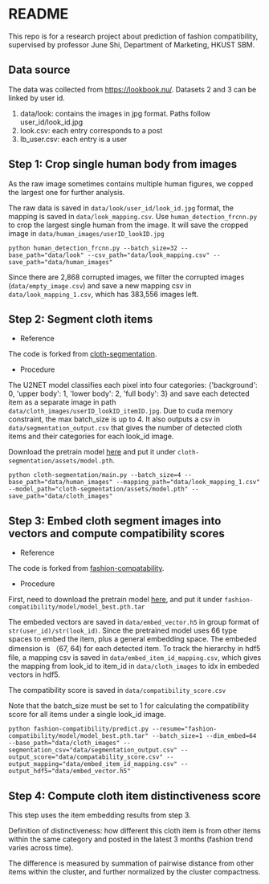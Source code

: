 # README

This repo is for a research project about prediction of fashion compatibility, supervised by professor June Shi, Department of Marketing, HKUST SBM.

## Data source
The data was collected from https://lookbook.nu/. Datasets 2 and 3 can be linked by user id. 

1. data/look: contains the images in jpg format. Paths follow user_id/look_id.jpg
2. look.csv: each entry corresponds to a post
3. lb_user.csv: each entry is a user

## Step 1: Crop single human body from images

As the raw image sometimes contains multiple human figures, we copped the largest one for further analysis.

The raw data is saved in `data/look/user_id/look_id.jpg` format, the mapping is saved in `data/look_mapping.csv`. Use `human_detection_frcnn.py` to crop the largest single human from the image. It will save the cropped image in `data/human_images/userID_lookID.jpg` 

```
python human_detection_frcnn.py --batch_size=32 --base_path="data/look" --csv_path="data/look_mapping.csv" --save_path="data/human_images"
```

Since there are 2,868 corrupted images, we filter the corrupted images (`data/empty_image.csv`) and save a new mapping csv in `data/look_mapping_1.csv`, which has 383,556 images left.


## Step 2: Segment cloth items

- Reference

The code is forked from [cloth-segmentation](https://github.com/levindabhi/cloth-segmentation).

- Procedure

The U2NET model classifies each pixel into four categories: {'background': 0, 'upper body': 1, 'lower body': 2, 'full body': 3} and save each detected item as a separate image in path `data/cloth_images/userID_lookID_itemID.jpg`. Due to cuda memory constraint, the max batch_size is up to 4. It also outputs a csv in `data/segmentation_output.csv` that gives the number of detected cloth items and their categories for each look_id image.

Download the pretrain model [here](https://drive.google.com/file/d/1mhF3yqd7R-Uje092eypktNl-RoZNuiCJ/view) and put it under `cloth-segmentation/assets/model.pth`.

```
python cloth-segmentation/main.py --batch_size=4 --base_path="data/human_images" --mapping_path="data/look_mapping_1.csv" --model_path="cloth-segmentation/assets/model.pth" --save_path="data/cloth_images"
```

## Step 3: Embed cloth segment images into vectors and compute compatibility scores

- Reference

The code is forked from [fashion-compatability](https://github.com/mvasil/fashion-compatibility).

- Procedure

First, need to download the pretrain model [here](https://drive.google.com/file/d/1JrRgM_EaLQqLw1CNjM65XnTm9rZyLRgj/view), and put it under `fashion-compatibility/model/model_best.pth.tar`

The embeded vectors are saved in `data/embed_vector.h5` in group format of `str(user_id)/str(look_id)`. Since the pretrained model uses 66 type spaces to embed the item, plus a general embedding space. The embeded dimension is （67, 64) for each detected item.  To track the hierarchy in hdf5 file, a mapping csv is saved in `data/embed_item_id_mapping.csv`, which gives the mapping from look_id to item_id in `data/cloth_images` to idx in embeded vectors in hdf5. 

The compatibility score is saved in `data/compatibility_score.csv`

Note that the batch_size must be set to 1 for calculating the compatibility score for all items under a single look_id image.

```
python fashion-compatibility/predict.py --resume="fashion-compatibility/model/model_best.pth.tar" --batch_size=1 --dim_embed=64 --base_path="data/cloth_images" --segmentation_csv="data/segmentation_output.csv" --output_score="data/compatability_score.csv" --output_mapping="data/embed_item_id_mapping.csv" --output_hdf5="data/embed_vector.h5"
```

## Step 4: Compute cloth item distinctiveness score

This step uses the item embedding results from step 3.

Definition of distinctiveness: how different this cloth item is from other items within the same category and posted in the latest 3 months (fashion trend varies across time). 

The difference is measured by summation of pairwise distance from other items within the cluster, and further normalized by the cluster compactness.
